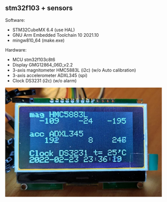 ## stm32f103 + sensors

Software:
- STM32CubeMX 6.4 (use HAL)
- GNU Arm Embedded Toolchain 10 2021.10
- mingw810_64 (make.exe)

Hardware:
- MCU stm32f103c8t6
- Display GMG12864_06D_v2.2
- 3-axis magnitometer HMC5883L (i2c) (w/o Auto calibration)
- 3-axis accelerometer ADXL345 (spi) 
- Clock DS3231 (i2c) (w/o alarm)

![img](img.jpg)
